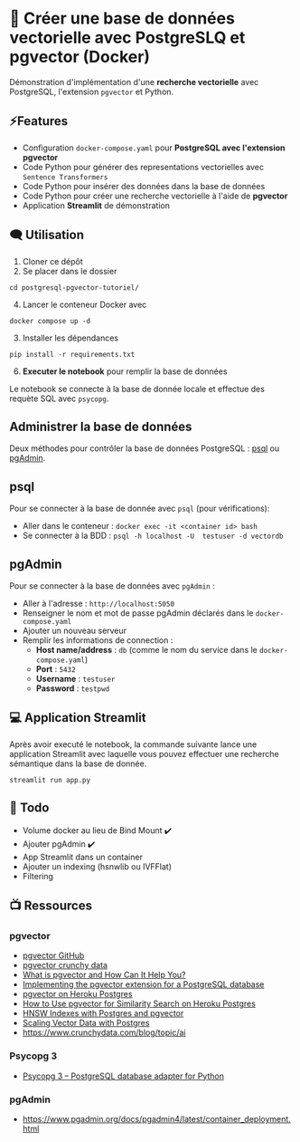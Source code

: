 # 🔎 Créer une base de données vectorielle avec PostgreSLQ et pgvector (Docker)

Démonstration d'implémentation d'une **recherche vectorielle** avec PostgreSQL, l'extension `pgvector` et Python. 

## ⚡Features

- Configuration `docker-compose.yaml` pour **PostgreSQL avec l'extension pgvector**
- Code Python pour générer des representations vectorielles avec `Sentence Transformers`
- Code Python pour insérer des données dans la base de données
- Code Python pour créer une recherche vectorielle à l'aide de **pgvector**
- Application **Streamlit** de démonstration

## 🗨️ Utilisation

1. Cloner ce dépôt
2. Se placer dans le dossier
```
cd postgresql-pgvector-tutoriel/
```
4. Lancer le conteneur Docker avec
```
docker compose up -d
```
3. Installer les dépendances 
```
pip install -r requirements.txt
```
6. **Executer le notebook** pour remplir la base de données

Le notebook se connecte à la base de donnée locale et effectue des requète SQL avec `psycopg`.

## Administrer la base de données

Deux méthodes pour contrôler la base de données PostgreSQL : [psql](https://docs.postgresql.fr/12/app-psql.html) ou [pgAdmin](https://www.pgadmin.org/).

## psql

Pour se connecter à la base de donnée avec `psql` (pour vérifications):
- Aller dans le conteneur : `docker exec -it <container id> bash`
- Se connecter à la BDD : `psql -h localhost -U  testuser -d vectordb`

## pgAdmin

Pour se connecter à la base de données avec `pgAdmin` : 

- Aller à l'adresse : `http://localhost:5050`
- Renseigner le nom et mot de passe pgAdmin déclarés dans le `docker-compose.yaml`
- Ajouter un nouveau serveur 
- Remplir les informations de connection : 
  - **Host name/address** : `db` (comme le nom du service dans le `docker-compose.yaml`)
  - **Port** : `5432`
  - **Username** : `testuser`
  - **Password** : `testpwd`



## 💻 Application Streamlit

Après avoir executé le notebook, la commande suivante lance une application Streamlit avec laquelle vous pouvez effectuer une recherche sémantique dans la base de donnée.

```
streamlit run app.py
```

## 📑 Todo 
 
- Volume docker au lieu de Bind Mount ✔️
- Ajouter pgAdmin ✔️
- App Streamlit dans un container
- Ajouter un indexing (hsnwlib ou IVFFlat)
- Filtering

## 📺 Ressources 

### pgvector

- [pgvector GitHub](https://github.com/pgvector/pgvector)
- [pgvector crunchy data](https://access.crunchydata.com/documentation/pgvector/0.5.1/)
- [What is pgvector and How Can It Help You?](https://www.enterprisedb.com/blog/what-is-pgvector)
- [Implementing the pgvector extension for a PostgreSQL database](https://medium.com/@johannes.ocean/setting-up-a-postgres-database-with-the-pgvector-extension-10ab7ff212cc)
- [pgvector on Heroku Postgres](https://devcenter.heroku.com/articles/pgvector-heroku-postgres#negative-inner-product)
- [How to Use pgvector for Similarity Search on Heroku Postgres](https://blog.heroku.com/pgvector-for-similarity-search-on-heroku-postgres)
- [HNSW Indexes with Postgres and pgvector](https://www.crunchydata.com/blog/hnsw-indexes-with-postgres-and-pgvector)
- [Scaling Vector Data with Postgres](https://www.crunchydata.com/blog/scaling-vector-data-with-postgres)
- https://www.crunchydata.com/blog/topic/ai

### Psycopg 3

- [Psycopg 3 – PostgreSQL database adapter for Python](https://www.psycopg.org/psycopg3/docs/basic/usage.html)

### pgAdmin

- https://www.pgadmin.org/docs/pgadmin4/latest/container_deployment.html